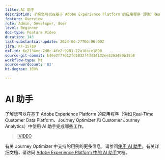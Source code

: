 ```yaml
---
title: AI 助手
description: 了解您可以在基于 Adobe Experience Platform 的应用程序（例如 Real-Time Customer Data Platform、Journey Optimizer 和 Customer Journey Analytics）中使用 AI 助手完成哪些工作。
feature: Overview
role: Admin, Developer, User
level: Beginner
doc-type: Feature Video
duration: 143
last-substantial-update: 2024-06-27T00:00:00Z
jira: KT-15789
exl-id: 6c2134ec-7d0c-4fe2-9281-22a10ace1890
source-git-commit: b46e2f77012fd1032f4d434132ee3263489b39a8
workflow-type: ht
source-wordcount: '82'
ht-degree: 100%

---
```


# AI 助手

了解您可以在基于 Adobe Experience Platform 的应用程序（例如 Real-Time Customer Data Platform、Journey Optimizer 和 Customer Journey Analytics）中使用 AI 助手完成哪些工作。

>[!VIDEO](https://video.tv.adobe.com/v/3429845/?learn=on)

有关 Journey Optimizer 中支持的用例的更多信息，请参阅[使用 AI 助手](https://experienceleague.adobe.com/zh-hans/docs/journey-optimizer/using/get-started/ai-assistant)。有关详细文档，请访问 [Adobe Experience Platform 中的 AI 助手](https://experienceleague.adobe.com/zh-hans/docs/experience-platform/ai-assistant/home)文档。
